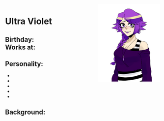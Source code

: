 <img src= "https://github.com/Pixelmation/Monster_Chan/blob/master/Images/ultra_violet.png" width = 40% height = 40% align = "right">

<h1>
  Ultra Violet
</h1>

<h2>
  Birthday: <br>
  Works at: 
</h2>

<h2>
  Personality:
</h2>

<ul>
  <li></li>
  <li></li>
  <li></li>
  <li></li>
  <li></li>
</ul>

<h2>
  Background:
</h2>

<p>
  
</p>

<p>
  
</p>
